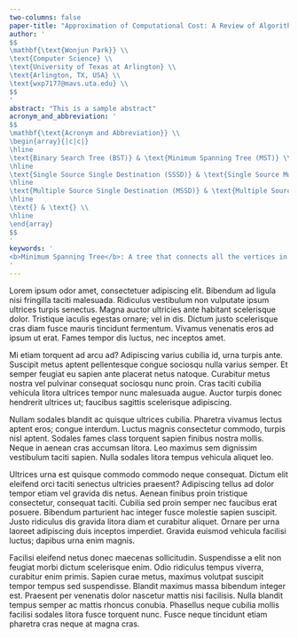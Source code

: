 ```yaml
---
two-columns: false
paper-title: "Approximation of Computational Cost: A Review of Algorithm Design and Analysis"
author: '
$$
\mathbf{\text{Wonjun Park}} \\
\text{Computer Science} \\
\text{University of Texas at Arlington} \\
\text{Arlington, TX, USA} \\
\text{wxp7177@mavs.uta.edu} \\
$$
'
abstract: "This is a sample abstract"
acronym_and_abbreviation: '
$$
\mathbf{\text{Acronym and Abbreviation}} \\
\begin{array}{|c|c|}
\hline
\text{Binary Search Tree (BST)} & \text{Minimum Spanning Tree (MST)} \\
\hline
\text{Single Source Single Destination (SSSD)} & \text{Single Source Multiple Destination (SSMD)} \\
\hline
\text{Multiple Source Single Destination (MSSD)} & \text{Multiple Source Multiple Destination (MSMD)} \\
\hline
\text{} & \text{} \\
\hline
\end{array}
$$
'
keywords: '
<b>Minimum Spanning Tree</b>: A tree that connects all the vertices in a graph with the minimum possible total edge weight. The tree has $n-1$ edges where $n$ is the number of vertices in the graph.
'
---
```


Lorem ipsum odor amet, consectetuer adipiscing elit. Bibendum ad ligula nisi fringilla taciti malesuada. Ridiculus vestibulum non vulputate ipsum ultrices turpis senectus. Magna auctor ultricies ante habitant scelerisque dolor. Tristique iaculis egestas ornare; vel in dis. Dictum justo scelerisque cras diam fusce mauris tincidunt fermentum. Vivamus venenatis eros ad ipsum ut erat. Fames tempor dis luctus, nec inceptos amet.

Mi etiam torquent ad arcu ad? Adipiscing varius cubilia id, urna turpis ante. Suscipit metus aptent pellentesque congue sociosqu nulla varius semper. Et semper feugiat eu sapien ante placerat netus natoque. Curabitur metus nostra vel pulvinar consequat sociosqu nunc proin. Cras taciti cubilia vehicula litora ultrices tempor nunc malesuada augue. Auctor turpis donec hendrerit ultrices ut; faucibus sagittis scelerisque adipiscing.

Nullam sodales blandit ac quisque ultrices cubilia. Pharetra vivamus lectus aptent eros; congue interdum. Luctus magnis consectetur commodo, turpis nisl aptent. Sodales fames class torquent sapien finibus nostra mollis. Neque in aenean cras accumsan litora. Leo maximus sem dignissim vestibulum taciti sapien. Nulla sodales litora tempus vehicula aliquet leo.

Ultrices urna est quisque commodo commodo neque consequat. Dictum elit eleifend orci taciti senectus ultricies praesent? Adipiscing tellus ad dolor tempor etiam vel gravida dis netus. Aenean finibus proin tristique consectetur, consequat taciti. Cubilia sed proin semper nec faucibus erat posuere. Bibendum parturient hac integer fusce molestie sapien suscipit. Justo ridiculus dis gravida litora diam et curabitur aliquet. Ornare per urna laoreet adipiscing duis inceptos imperdiet. Gravida euismod vehicula facilisi luctus; dapibus urna enim magnis.

Facilisi eleifend netus donec maecenas sollicitudin. Suspendisse a elit non feugiat morbi dictum scelerisque enim. Odio ridiculus tempus viverra, curabitur enim primis. Sapien curae metus, maximus volutpat suscipit tempor tempus sed suspendisse. Blandit maximus massa bibendum integer est. Praesent per venenatis dolor nascetur mattis nisi facilisis. Nulla blandit tempus semper ac mattis rhoncus conubia. Phasellus neque cubilia mollis facilisi sodales litora fusce torquent nunc. Fusce neque tincidunt etiam pharetra cras neque at magna cras.
